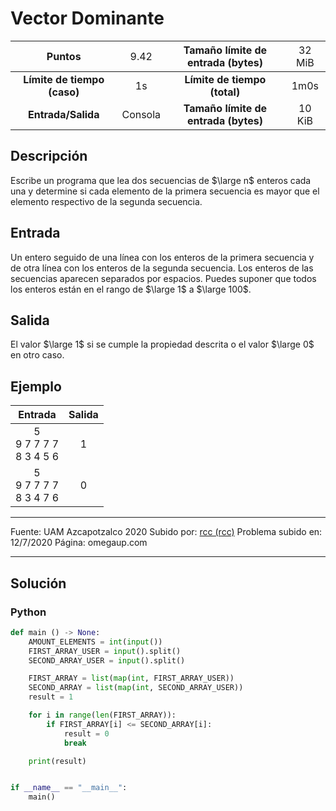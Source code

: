 # Vector Dominante

|           Puntos          |<span style="font-weight: normal;">9.42</span>|  Tamaño límite de entrada (bytes)  |<span style="font-weight: normal;">32 MiB</span>|
|      :------------:       |               :------------:                 |           :------------:           | :------------: |
|**Límite de tiempo (caso)**|                     1s                       |    **Límite de tiempo (total)**    |      1m0s      |
|     **Entrada/Salida**    |                  Consola                     |**Tamaño límite de entrada (bytes)**|     10 KiB     |


## Descripción

Escribe un programa que lea dos secuencias de $\large n$ enteros cada una y determine si cada elemento de la primera secuencia es mayor que el elemento respectivo de la segunda secuencia.

## Entrada

Un entero seguido de una línea con los enteros de la primera secuencia y de otra línea con los enteros de la segunda secuencia. Los enteros de las secuencias aparecen separados por espacios. Puedes suponer que todos los enteros están en el rango de $\large 1$ a $\large 100$.

## Salida
El valor $\large 1$ si se cumple la propiedad descrita o el valor $\large 0$ en otro caso.

## Ejemplo

<table style="text-align: center;" >
    <thead>
        <tr>
            <th>Entrada</th>
            <th>Salida</th>
        </tr>
    </thead>
    <tbody>
        <tr>
            <td>5 <br /> 9 7 7 7 7 <br  /> 8 3 4 5 6 </td>
            <td>1</td>
        </tr>
        <tr>
            <td>5 <br /> 9 7 7 7 7 <br /> 8 3 4 7 6 </td>
            <td>0</td>
        </tr>
    </tbody>
</table>

------------

Fuente: UAM Azcapotzalco 2020
Subido por: [rcc (rcc)](https://omegaup.com/profile/rcc/ "rcc (rcc)")
Problema subido en: 12/7/2020
Página: omegaup.com


------------

## Solución
### Python
```py
def main () -> None:
    AMOUNT_ELEMENTS = int(input())
    FIRST_ARRAY_USER = input().split()
    SECOND_ARRAY_USER = input().split()

    FIRST_ARRAY = list(map(int, FIRST_ARRAY_USER))
    SECOND_ARRAY = list(map(int, SECOND_ARRAY_USER))
    result = 1

    for i in range(len(FIRST_ARRAY)):
        if FIRST_ARRAY[i] <= SECOND_ARRAY[i]:
            result = 0
            break

    print(result)


if __name__ == "__main__":
    main()
```